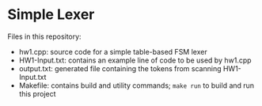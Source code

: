# Simple Lexer

Files in this repository:
* hw1.cpp: source code for a simple table-based FSM lexer
* HW1-Input.txt: contains an example line of code to be used by hw1.cpp
* output.txt: generated file containing the tokens from scanning HW1-Input.txt
* Makefile: contains build and utility commands; `make run` to build and run this project

